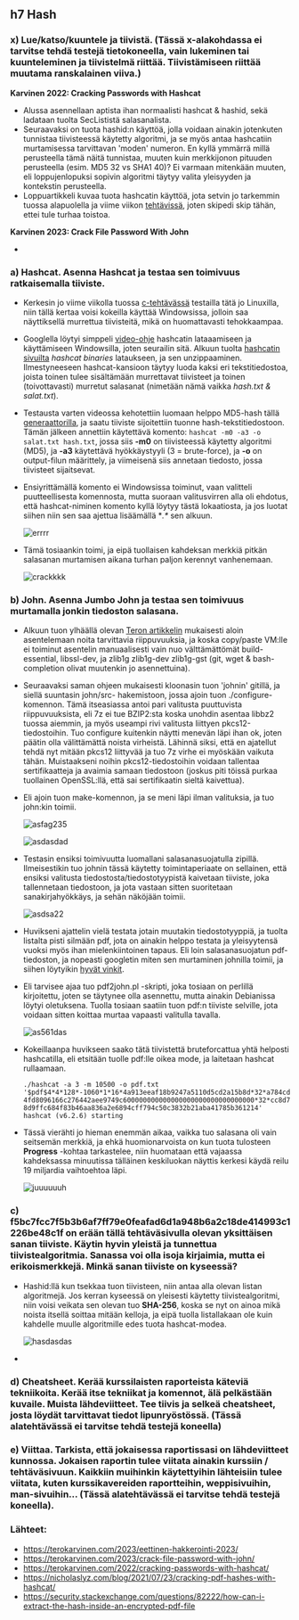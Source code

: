 ## h7 Hash

### x) Lue/katso/kuuntele ja tiivistä. (Tässä x-alakohdassa ei tarvitse tehdä testejä tietokoneella, vain lukeminen tai kuunteleminen ja tiivistelmä riittää. Tiivistämiseen riittää muutama ranskalainen viiva.)

**Karvinen 2022: Cracking Passwords with Hashcat**

- Alussa asennellaan aptista ihan normaalisti hashcat & hashid, sekä ladataan tuolta SecLististä salasanalista.
- Seuraavaksi on tuota hashid:n käyttöä, jolla voidaan ainakin jotenkuten tunnistaa tiivisteessä käytetty algoritmi, ja se myös antaa hashcatiin murtamisessa tarvittavan 'moden' numeron. En kyllä ymmärrä millä perusteella tämä näitä tunnistaa, muuten kuin merkkijonon pituuden perusteella (esim. MD5 32 vs SHA1 40)? Ei varmaan mitenkään muuten, eli loppujenlopuksi sopivin algoritmi täytyy valita yleisyyden ja kontekstin perusteella.
- Loppuartikkeli kuvaa tuota hashcatin käyttöä, jota setvin jo tarkemmin tuossa alapuolella ja viime viikon [tehtävissä](https://github.com/vilppuuu/tunkeutumistestaus/blob/main/h6_laksyt.md#credential-access-brute-force--password-cracking-t1110002), joten skipedi skip tähän, ettei tule turhaa toistoa.

**Karvinen 2023: Crack File Password With John**

- 

### a) Hashcat. Asenna Hashcat ja testaa sen toimivuus ratkaisemalla tiiviste.

- Kerkesin jo viime viikolla tuossa [c-tehtävässä](https://github.com/vilppuuu/tunkeutumistestaus/blob/main/h6_laksyt.md#credential-access-brute-force--password-cracking-t1110002) testailla tätä jo Linuxilla, niin tällä kertaa voisi kokeilla käyttää Windowsissa, jolloin saa näyttiksellä murrettua tiivisteitä, mikä on huomattavasti tehokkaampaa.
- Googlella löytyi simppeli [video-ohje](https://www.youtube.com/watch?v=KLry7bf51QQ) hashcatin lataaamiseen ja käyttämiseen Windowsilla, joten seurailin sitä. Alkuun tuolta [hashcatin sivuilta](https://hashcat.net/hashcat/) *hashcat binaries* lataukseen, ja sen unzippaaminen. Ilmestyneeseen hashcat-kansioon täytyy luoda kaksi eri tekstitiedostoa, joista toinen tulee sisältämään murrettavat tiivisteet ja toinen (toivottavasti) murretut salasanat (nimetään nämä vaikka *hash.txt & salat.txt*).
- Testausta varten videossa kehotettiin luomaan helppo MD5-hash tällä [generaattorilla](https://www.md5hashgenerator.com/), ja saatu tiiviste sijoitettiin tuonne hash-tekstitiedostoon. Tämän jälkeen annettiin käytettävä komento: `hashcat -m0 -a3 -o salat.txt hash.txt`, jossa siis **-m0** on tiivisteessä käytetty algoritmi (MD5), ja **-a3** käytettävä hyökkäystyyli (3 = brute-force), ja **-o** on output-filun määrittely, ja viimeisenä siis annetaan tiedosto, jossa tiivisteet sijaitsevat.
- Ensiyrittämällä komento ei Windowsissa toiminut, vaan valitteli puutteellisesta komennosta, mutta suoraan valitusvirren alla oli ehdotus, että hashcat-niminen komento kyllä löytyy tästä lokaatiosta, ja jos luotat siihen niin sen saa ajettua lisäämällä **.\** sen alkuun.

  ![errrr](https://i.imgur.com/Bj8olxp.png)

- Tämä tosiaankin toimi, ja eipä tuollaisen kahdeksan merkkiä pitkän salasanan murtamisen aikana turhan paljon kerennyt vanhenemaan.

  ![crackkkk](https://i.imgur.com/vMOgzxN.png)

### b) John. Asenna Jumbo John ja testaa sen toimivuus murtamalla jonkin tiedoston salasana.
- Alkuun tuon ylhäällä olevan [Teron artikkelin](https://terokarvinen.com/2023/crack-file-password-with-john/l) mukaisesti aloin asentelemaan noita tarvittavia riippuvuuksia, ja koska copy/paste VM:lle ei toiminut asentelin manuaalisesti vain nuo välttämättömät build-essential, libssl-dev, ja zlib1g zlib1g-dev zlib1g-gst (git, wget & bash-completion olivat muutenkin jo asennettuina).
- Seuraavaksi saman ohjeen mukaisesti kloonasin tuon 'johnin' gitillä, ja siellä suuntasin john/src- hakemistoon, jossa ajoin tuon ./configure-komennon. Tämä itseasiassa antoi pari valitusta puuttuvista riippuvuuksista, eli 7z ei tue BZIP2:sta koska unohdin asentaa libbz2 tuossa aiemmin, ja myös useampi rivi valitusta liittyen pkcs12-tiedostoihin. Tuo configure kuitenkin näytti menevän läpi ihan ok, joten päätin olla välittämättä noista virheistä. Lähinnä siksi, että en ajatellut tehdä nyt mitään pkcs12 liittyvää ja tuo 7z virhe ei myöskään vaikuta tähän. Muistaakseni noihin pkcs12-tiedostoihin voidaan tallentaa sertifikaatteja ja avaimia samaan tiedostoon (joskus piti töissä purkaa tuollainen OpenSSL:llä, että sai sertifikaatin sieltä kaivettua).
- Eli ajoin tuon make-komennon, ja se meni läpi ilman valituksia, ja tuo john:kin toimii.

  ![asfag235](https://i.imgur.com/eBYxn3D.png)

  ![asdasdad](https://i.imgur.com/ymmDAbJ.png)

- Testasin ensiksi toimivuutta luomallani salasanasuojatulla zipillä. Ilmeisestikin tuo johnin tässä käytetty toimintaperiaate on sellainen, että ensiksi valitusta tiedostosta/tiedostotyypistä kaivetaan tiiviste, joka tallennetaan tiedostoon, ja jota vastaan sitten suoritetaan sanakirjahyökkäys, ja sehän näköjään toimii.

  ![asdsa22](https://i.imgur.com/ZELGRNq.png)

- Huvikseni ajattelin vielä testata jotain muutakin tiedostotyyppiä, ja tuolta listalta pisti silmään pdf, jota on ainakin helppo testata ja yleisyytensä vuoksi myös ihan mielenkiintoinen tapaus. Eli loin salasanasuojatun pdf-tiedoston, ja nopeasti googletin miten sen murtaminen johnilla toimii, ja siihen löytyikin [hyvät vinkit](https://security.stackexchange.com/questions/82222/how-can-i-extract-the-hash-inside-an-encrypted-pdf-file).
- Eli tarvisee ajaa tuo pdf2john.pl -skripti, joka tosiaan on perlillä kirjoitettu, joten se täytynee olla asennettu, mutta ainakin Debianissa löytyi oletuksena. Tuolla tosiaan saatiin tuon pdf:n tiiviste selville, jota voidaan sitten koittaa murtaa vapaasti valitulla tavalla.

  ![as561das](https://i.imgur.com/2Batkrk.png)

- Kokeillaanpa huvikseen saako tätä tiivistettä bruteforcattua yhtä helposti hashcatilla, eli etsitään tuolle pdf:lle oikea mode, ja laitetaan hashcat rullaamaan.

  `./hashcat -a 3 -m 10500 -o pdf.txt '$pdf$4*4*128*-1060*1*16*4a913eeaf18b9247a5110d5cd2a15b8d*32*a784cd4fd8096166c276442aee9749c600000000000000000000000000000000*32*cc8d78d9ffc684f83b46aa836a2e6894cff794c50c3832b21aba41785b361214'
hashcat (v6.2.6) starting`

- Tässä vierähti jo hieman enemmän aikaa, vaikka tuo salasana oli vain seitsemän merkkiä, ja ehkä huomionarvoista on kun tuota tulosteen **Progress** -kohtaa tarkastelee, niin huomataan että vajaassa kahdeksassa minuutissa tälläinen keskiluokan näyttis kerkesi käydä reilu 19 miljardia vaihtoehtoa läpi.

    ![juuuuuuh](https://i.imgur.com/Q01zq6X.png)

### c) f5bc7fcc7f5b3b6af7ff79e0feafad6d1a948b6a2c18de414993c1226be48c1f on erään tällä tehtäväsivulla olevan yksittäisen sanan tiiviste. Käytin hyvin yleistä ja tunnettua tiivistealgoritmia. Sanassa voi olla isoja kirjaimia, mutta ei erikoismerkkejä. Minkä sanan tiiviste on kyseessä?

- Hashid:llä kun tsekkaa tuon tiivisteen, niin antaa alla olevan listan algoritmejä. Jos kerran kyseessä on yleisesti käytetty tiivistealgoritmi, niin voisi veikata sen olevan tuo **SHA-256**, koska se nyt on ainoa mikä noista itsellä soittaa mitään kelloja, ja eipä tuolla listallakaan ole kuin kahdelle muulle algoritmille edes tuota hashcat-modea.

    ![hasdasdas](https://i.imgur.com/scIt4R3.png)

- 

### d) Cheatsheet. Kerää kurssilaisten raporteista käteviä tekniikoita. Kerää itse tekniikat ja komennot, älä pelkästään kuvaile. Muista lähdeviitteet. Tee tiivis ja selkeä cheatsheet, josta löydät tarvittavat tiedot lipunryöstössä. (Tässä alatehtävässä ei tarvitse tehdä testejä koneella)

### e) Viittaa. Tarkista, että jokaisessa raportissasi on lähdeviitteet kunnossa. Jokaisen raportin tulee viitata ainakin kurssiin / tehtäväsivuun. Kaikkiin muihinkin käytettyihin lähteisiin tulee viitata, kuten kurssikavereiden raportteihin, weppisivuihin, man-sivuihin... (Tässä alatehtävässä ei tarvitse tehdä testejä koneella).


### Lähteet:

- https://terokarvinen.com/2023/eettinen-hakkerointi-2023/
- https://terokarvinen.com/2023/crack-file-password-with-john/
- https://terokarvinen.com/2022/cracking-passwords-with-hashcat/
- https://nicholaslyz.com/blog/2021/07/23/cracking-pdf-hashes-with-hashcat/
- https://security.stackexchange.com/questions/82222/how-can-i-extract-the-hash-inside-an-encrypted-pdf-file
